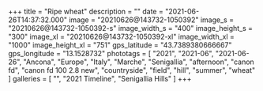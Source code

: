 +++
title = "Ripe wheat"
description = ""
date = "2021-06-26T14:37:32.000"
image = "20210626@143732-1050392"
image_s = "20210626@143732-1050392-s"
image_width_s = "400"
image_height_s = "300"
image_xl = "20210626@143732-1050392-xl"
image_width_xl = "1000"
image_height_xl = "751"
gps_latitude = "43.7389380666667"
gps_longitude = "13.1528732"
phototags = [ "2021", "2021-06", "2021-06-26", "Ancona", "Europe", "Italy", "Marche", "Senigallia", "afternoon", "canon fd", "canon fd 100 2.8 new", "countryside", "field", "hill", "summer", "wheat" ]
galleries = [ "", "2021 Timeline", "Senigallia Hills" ]
+++
